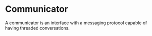 # Communicator

A communicator is an interface with a messaging protocol capable of having threaded conversations. 
